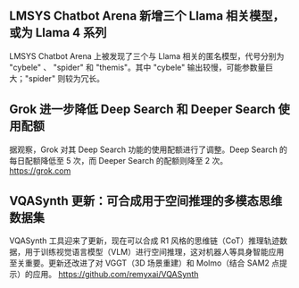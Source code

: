 ## LMSYS Chatbot Arena 新增三个 Llama 相关模型，或为 Llama 4 系列
LMSYS Chatbot Arena 上被发现了三个与 Llama 相关的匿名模型，代号分别为 "cybele" 、 "spider" 和 "themis"。其中 "cybele" 输出较慢，可能参数量巨大；"spider" 则较为冗长。

## Grok 进一步降低 Deep Search 和 Deeper Search 使用配额
据观察，Grok 对其 Deep Search 功能的使用配额进行了调整。Deep Search 的每日配额降低至 5 次，而 Deeper Search 的配额则降至 2 次。
https://grok.com

## VQASynth 更新：可合成用于空间推理的多模态思维数据集
VQASynth 工具迎来了更新，现在可以合成 R1 风格的思维链（CoT）推理轨迹数据，用于训练视觉语言模型（VLM）进行空间推理，这对机器人等具身智能应用至关重要。更新还改进了对 VGGT（3D 场景重建）和 Molmo（结合 SAM2 点提示）的应用。
https://github.com/remyxai/VQASynth